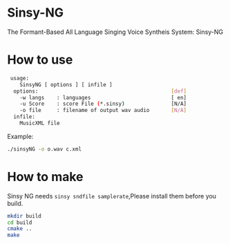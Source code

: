 # Sinsy-NG
The Formant-Based All Language Singing Voice Syntheis System: Sinsy-NG

# How to use 

```bash
 usage:
    SinsyNG [ options ] [ infile ]
  options:                                           [def]
    -w langs    : languages                          [ en]
    -u Score    : score File (*.sinsy)               [N/A]
    -o file     : filename of output wav audio       [N/A]
  infile:
    MusicXML file
```

Example:
```bash
./sinsyNG -o o.wav c.xml
```

# How to make

Sinsy NG needs `sinsy sndfile samplerate`,Please install them before you build.

```bash
mkdir build
cd build
cmake ..
make
```